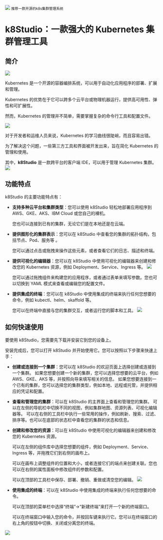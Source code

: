 <img src="/assets/image/240213-k8s-studio-1.png" style="max-width: 70%; height: auto;">
<small>推荐一款开源的k8s集群管理系统</small>


# k8Studio：一款强大的 Kubernetes 集群管理工具

## 简介


![](/assets/image/240213-k8s-studio-1.png)



Kubernetes 是一个开源的容器编排系统，可以用于自动化应用程序的部署、扩展和管理。

Kubernetes 的优势在于它可以跨多个云平台或物理机器运行，提供高可用性、弹性和可扩展性。

然而，Kubernetes 的管理并不简单，需要掌握复杂的命令行工具和配置文件。

![](/assets/image/240213-k8s-studio-2.png)

对于开发者和运维人员来说，Kubernetes 的学习曲线很陡峭，而且容易出错。

为了解决这个问题，一些第三方工具和界面被开发出来，旨在简化 Kubernetes 的管理和使用。

其中，**k8Studio** 是一款跨平台的客户端 IDE，可以用于管理 Kubernetes 集群。
![](/assets/image/240213-k8s-studio-3.png)


## 功能特点

k8Studio 的主要功能特点有：

- **支持多种云平台和集群类型**：您可以使用 k8Studio 轻松地部署应用程序到 AWS、GKE、AKS、IBM Cloud 或您自己的裸机。

  您也可以连接到已有的集群，无论它们是在本地还是在云端。
- **提供图形化的集群表示**：您可以在 k8Studio 中查看您的集群的拓扑结构，包括节点、Pod、服务等 。

  您可以通过点击或拖拽来操作这些元素，或者查看它们的日志、描述和终端。
- **提供可视化的编辑器**：您可以在 k8Studio 中使用可视化的编辑器来创建和修改您的 Kubernetes 资源，例如 Deployment、Service、Ingress 等。
![](/assets/image/240213-k8s-studio-4.png)

  您可以通过拖拽组件来构建您的应用程序，或者通过表单来填写参数。您也可以切换到 YAML 模式来查看或编辑您的配置文件。
- **提供集成的终端**：您可以在 k8Studio 中使用集成的终端来执行任何您想要的命令，例如 kubectl、helm、skaffold 等。

  您可以在终端中直接与您的集群交互，或者运行您的脚本和工具。
![](/assets/image/240213-k8s-studio-5.png)


## 如何快速使用

要使用 k8Studio，您需要先下载并安装它到您的设备上。

安装完成后，您可以打开 k8Studio 并开始使用它。您可以按照以下步骤来快速上手：

- **创建或连接到一个集群**：您可以在 k8Studio 的欢迎页面上选择创建或连接到一个集群。
  如果您想要创建一个新的集群，您可以选择您想要的云平台，例如 AWS、GKE、AKS 等，并按照向导来填写相关的信息。
    如果您想要连接到一个已有的集群，您可以选择您的集群类型，例如本地、远程或托管，并提供相应的凭证和配置。
- **查看和管理您的集群**：可以在 k8Studio 的主界面上查看和管理您的集群。
  可以在左侧的导航栏中切换不同的视图，例如集群地图、资源列表、可视化编辑器等。
  可以在右侧的工具栏中执行一些常用的操作，例如刷新、搜索、过滤、排序等。也可以在底部的状态栏中查看您的集群的状态和信息。
- **创建和修改您的资源**：可以在 k8Studio 中使用可视化的编辑器来创建和修改您的 Kubernetes 资源。

  可以在左侧的组件库中选择您想要的组件，例如 Deployment、Service、Ingress 等，并拖拽它们到右侧的画布上。
  
  可以在画布上调整组件的位置和大小，或者连接它们的端点来创建关联。您也可以在右侧的属性面板中修改组件的参数和配置。
  
  可以在顶部的工具栏中保存、部署、撤销、重做或清空您的编辑。
![](/assets/image/240213-k8s-studio-6.png)

- **使用集成的终端**：可以在 k8Studio 中使用集成的终端来执行任何您想要的命令。

  可以在顶部的菜单栏中选择“终端”->“新建终端”来打开一个新的终端窗口。
  
  可以在终端窗口中输入您的命令，并按回车键来执行它。您可以在终端窗口的右上角的按钮中切换、关闭或分离您的终端。

![](/assets/image/240213-k8s-studio-7.png)